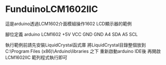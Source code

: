 FunduinoLCM1602IIC
==================

這是arduino透過LCM1602介面模組操作1602 LCD顯示器的範例

腳位定義
arduino   LCM1602
  +5V       VCC
  GND       GND
  A4        SDA
  A5        SCL
  
執行範例前請先安裝LiquidCrystal函式庫
將LiquidCrystal目錄整個放到
C:\Program Files (x86)\Arduino\libraries 之下
重新啟動arduino IDE後
再開啟LCM1602IIC 範列程式執行即可
